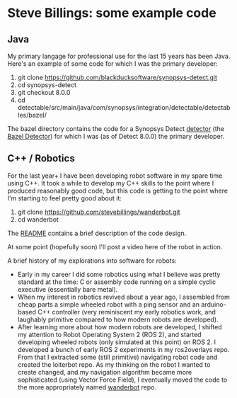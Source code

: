 # Steve Billings: some example code

## Java

My primary langage for professional use for the last 15 years has been Java. Here's an example of some code for which I was the primary developer:

1. git clone https://github.com/blackducksoftware/synopsys-detect.git
1. cd synopsys-detect
1. git checkout 8.0.0
1. cd detectable/src/main/java/com/synopsys/integration/detectable/detectables/bazel/

The bazel directory contains the code for a Synopsys Detect [detector](https://community.synopsys.com/s/document-item?bundleId=integrations-detect&topicId=components/detectors.html&_LANG=enus) (the [Bazel Detector](https://community.synopsys.com/s/document-item?bundleId=integrations-detect&topicId=packagemgrs/bazel.html&_LANG=enus)) for which I was (as of Detect 8.0.0) the primary developer.

## C++ / Robotics

For the last year+ I have been developing robot software in my spare time using C++. It took a while to develop my C++ skills to the point where I produced reasonably good code, but this code is getting to the point where I'm starting to feel pretty good about it:

1. git clone https://github.com/stevebillings/wanderbot.git
1. cd wanderbot

The [README](https://github.com/stevebillings/wanderbot#readme) contains a brief description of the code design.

At some point (hopefully soon) I'll post a video here of the robot in action.

A brief history of my explorations into software for robots:

* Early in my career I did some robotics using what I believe was pretty standard at the time: C or assembly code running on a simple cyclic executive (essentially bare metal).
* When my interest in robotics revived about a year ago, I assembled from cheap parts a simple wheeled robot with a ping sensor and an arduino-based C++ controller (very reminiscent my early robotics work, and laughably primitive compared to how modern robots are developed).
* After learning more about how modern robots are developed, I shifted my attention to Robot Operating System 2 (ROS 2), and started developing wheeled robots (only simulated at this point) on ROS 2. I developed a bunch of early ROS 2 experiments in my ros2overlays repo. From that I extracted some (still primitive) navigating robot code and created the loiterbot repo. As my thinking on the robot I wanted to create changed, and my navigation algorithm became more sophisticated (using Vector Force Field), I eventually moved the code to the more appropriately named [wanderbot](https://github.com/stevebillings/wanderbot) repo.
